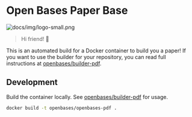 # Open Bases Paper Base

![docs/img/logo-small.png](https://github.com/openbases/openbases-pdf/raw/master/img/logo-small.png)

> Hi friend! :wave:

This is an automated build for a Docker container to build you a paper! 
If you want to use the builder for your repository, you can read full
instructions at [openbases/builder-pdf](https://www.github.com/openbases/builder-pdf).

## Development

Build the container locally. See [openbases/builder-pdf](https://www.github.com/openbases/builder-pdf)
for usage.

```bash
docker build -t openbases/openbases-pdf .
```
